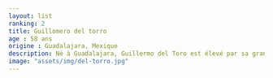 ```yaml
---
layout: list
ranking: 2
title: Guillomero del torro
age : 58 ans
origine : Guadalajara, Mexique
description: Né à Guadalajara, Guillermo del Toro est élevé par sa grand-mère catholique. À l'âge de 8 ans, il emprunte la caméra Super 8 de son père et réalise ses premiers courts-métrages mettant en scène ses jouets de La Planète des Singes et divers objets qui lui tombent sous la main3. Il étudie à l'Instituto de Ciencias avant de devenir l'élève de Dick Smith, créateur des maquillages de Little Big Man et L'Exorciste notamment. Il travaille comme maquilleur et spécialiste en effets spéciaux pendant environ dix ans, et crée au début des années 1980 sa propre société, baptisée Necropia4. Il produit son premier film en 1985, à l'âge de 21 ans, et cofonde le festival international du film de Guadalajara, dont la première édition a lieu en 1986. À cette époque, il écrit et réalise également plusieurs épisodes pour La hora marcada, une série télévisée se présentant comme une anthologie dans la veine de La Quatrième Dimension et diffusée sur la télévision mexicaine. C'est à cette occasion qu'il rencontre ses confrères Alfonso Cuarón et Emmanuel Lubezki.
image: "assets/img/del-torro.jpg"
---
```


